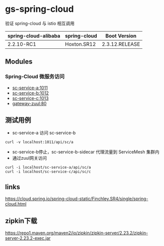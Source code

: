 # gs-spring-cloud

验证 spring-cloud 与 istio 相互调用 

| spring-cloud-alibaba | spring-cloud |  Boot Version |
| :--- | :--- | :---: | 
| 2.2.10-RC1 | Hoxton.SR12 | 2.3.12.RELEASE | 

## Modules
### Spring-Cloud 微服务访问
- [sc-service-a:1011](sc-service-a)
- [sc-service-b:1012](sc-service-b)
- [sc-service-c:1013](sc-service-b)
- [gateway-zuul:80](gateway-zuul)

## 测试用例
- sc-service-a 访问 sc-service-b
``` 
curl -v localhost:1011/api/sc/a
```
- sc-service-b停止，sc-service-b-sidecar 代理流量到 ServiceMesh 集群内
- 通过zuul网关访问
```
curl -i localhost/sc-service-a/api/sc/a
curl -i localhost/sc-service-c/api/sc/c
```

## links
https://cloud.spring.io/spring-cloud-static/Finchley.SR4/single/spring-cloud.html

## zipkin下载
https://repo1.maven.org/maven2/io/zipkin/zipkin-server/2.23.2/zipkin-server-2.23.2-exec.jar
